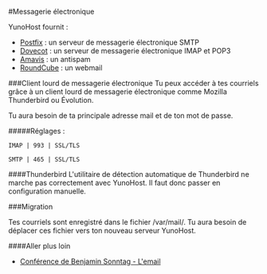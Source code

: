 #Messagerie électronique

YunoHost fournit :
* [Postfix](http://www.postfix.org/) : un serveur de messagerie électronique SMTP
* [Dovecot](http://www.dovecot.org/) : un serveur de messagerie électronique IMAP et POP3
* [Amavis](http://amavis.org/) : un antispam
* [RoundCube](/apps) : un webmail

###Client lourd de messagerie électronique
Tu peux accéder à tes courriels grâce à un client lourd de messagerie électronique comme Mozilla Thunderbird ou Évolution.

Tu aura besoin de ta principale adresse mail et de ton mot de passe.

#####Réglages :

`IMAP | 993 | SSL/TLS`

`SMTP | 465 | SSL/TLS`

####Thunderbird
L'utilitaire de détection automatique de Thunderbird ne marche pas correctement avec YunoHost. Il faut donc passer en configuration manuelle.

###Migration

Tes courriels sont enregistré dans le fichier /var/mail/.
Tu aura besoin de déplacer ces fichier vers ton nouveau serveur YunoHost.

####Aller plus loin

* [Conférence de Benjamin Sonntag - L'email](http://www.iletaitunefoisinternet.fr/lemail-par-benjamin-sonntag/)
